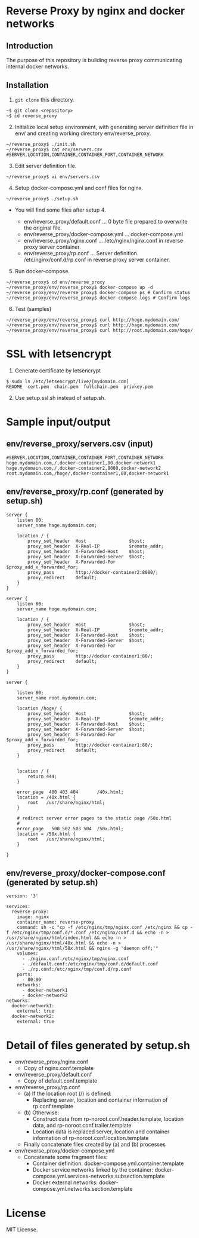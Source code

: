 # Reverse Proxy by nginx and docker networks

## Introduction

The purpose of this repository is building reverse proxy communicating internal docker networks.

## Installation

1. `git clone` this directory.

```
~$ git clone <repository>
~$ cd reverse_proxy
```

2. Initialize local setup environment, with generating server definition file in env/ and creating working directory env/reverse_proxy.

```
~/reverse_proxy$ ./init.sh
~/reverse_proxy$ cat env/servers.csv
#SERVER,LOCATION,CONTAINER,CONTAINER_PORT,CONTAINER_NETWORK
```
3. Edit server definition file.

```
~/reverse_proxy$ vi env/servers.csv
```

4. Setup docker-compose.yml and conf files for nginx.

```
~/reverse_proxy$ ./setup.sh
```

- You will find some files after setup 4.

    - env/reverse_proxy/default.conf ... 0 byte file prepared to overwrite the original file.
    - env/reverse_proxy/docker-compose.yml ... docker-compose.yml
    - env/reverse_proxy/nginx.conf ... /etc/nginx/nginx.conf in reverse proxy server container.
    - env/reverse_proxy/rp.conf ... Server definition. /etc/nginx/conf.d/rp.conf in reverse proxy server container.

5. Run docker-compose.

```
~/reverse_proxy$ cd env/reverse_proxy
~/reverse_proxy/env/reverse_proxy$ docker-compose up -d
~/reverse_proxy/env/reverse_proxy$ docker-compose ps # Confirm status
~/reverse_proxy/env/reverse_proxy$ docker-compose logs # Confirm logs
```
6. Test (samples)

```
~/reverse_proxy/env/reverse_proxy$ curl http://hoge.mydomain.com/
~/reverse_proxy/env/reverse_proxy$ curl http://hage.mydomain.com/
~/reverse_proxy/env/reverse_proxy$ curl http://root.mydomain.com/hoge/
```

# SSL with letsencrypt

1. Generate certificate by letsencrypt

```
$ sudo ls /etc/letsencrypt/live/[mydomain.com]
README  cert.pem  chain.pem  fullchain.pem  privkey.pem
```

2. Use setup.ssl.sh instead of setup.sh.


# Sample input/output

## env/reverse_proxy/servers.csv (input)

```
#SERVER,LOCATION,CONTAINER,CONTAINER_PORT,CONTAINER_NETWORK
hoge.mydomain.com,/,docker-container1,80,docker-network1
hage.mydomain.com,/,docker-container2,8080,docker-network2
root.mydomain.com,/hoge/,docker-container1,80,docker-network1
```

## env/reverse_proxy/rp.conf (generated by setup.sh)

```
server {
    listen 80;
    server_name hage.mydomain.com;

    location / {
        proxy_set_header  Host                $host;
        proxy_set_header  X-Real-IP           $remote_addr;
        proxy_set_header  X-Forwarded-Host    $host;
        proxy_set_header  X-Forwarded-Server  $host;
        proxy_set_header  X-Forwarded-For     $proxy_add_x_forwarded_for;
        proxy_pass        http://docker-container2:8080/;
        proxy_redirect    default;
    }
}

server {
    listen 80;
    server_name hoge.mydomain.com;

    location / {
        proxy_set_header  Host                $host;
        proxy_set_header  X-Real-IP           $remote_addr;
        proxy_set_header  X-Forwarded-Host    $host;
        proxy_set_header  X-Forwarded-Server  $host;
        proxy_set_header  X-Forwarded-For     $proxy_add_x_forwarded_for;
        proxy_pass        http://docker-container1:80/;
        proxy_redirect    default;
    }
}

server {

    listen 80;
    server_name root.mydomain.com;

    location /hoge/ {
        proxy_set_header  Host                $host;
        proxy_set_header  X-Real-IP           $remote_addr;
        proxy_set_header  X-Forwarded-Host    $host;
        proxy_set_header  X-Forwarded-Server  $host;
        proxy_set_header  X-Forwarded-For     $proxy_add_x_forwarded_for;
        proxy_pass        http://docker-container1:80/;
        proxy_redirect    default;
    }


    location / {
        return 444; 
    }

    error_page  400 403 404       /40x.html;
    location = /40x.html {
        root   /usr/share/nginx/html;
    }

    # redirect server error pages to the static page /50x.html
    #
    error_page   500 502 503 504  /50x.html;
    location = /50x.html {
        root   /usr/share/nginx/html;
    }

}

```

## env/reverse_proxy/docker-compose.conf (generated by setup.sh)

```
version: '3'

services:
  reverse-proxy:
    image: nginx
    container_name: reverse-proxy
    command: sh -c "cp -f /etc/nginx/tmp/nginx.conf /etc/nginx && cp -f /etc/nginx/tmp/conf.d/*.conf /etc/nginx/conf.d && echo -n > /usr/share/nginx/html/index.html && echo -n > /usr/share/nginx/html/40x.html && echo -n > /usr/share/nginx/html/50x.html && nginx -g 'daemon off;'"
    volumes:
      - ./nginx.conf:/etc/nginx/tmp/nginx.conf
      - ./default.conf:/etc/nginx/tmp/conf.d/default.conf
      - ./rp.conf:/etc/nginx/tmp/conf.d/rp.conf
    ports:
      - 80:80
    networks:
      - docker-network1
      - docker-network2
networks:
  docker-network1:
    external: true
  docker-network2:
    external: true
```

# Detail of files generated by setup.sh

- env/reverse_proxy/nginx.conf
  - Copy of nginx.conf.template
- env/reverse_proxy/default.conf
  - Copy of default.conf.template
- env/reverse_proxy/rp.conf
  - (a) If the location root (/) is defined:
    - Replacing server, location and container information of rp.conf.template
  - (b) Otherwise:
    - Construct data from rp-noroot.conf.header.template, location data, and rp-noroot.conf.trailer.template
    - Location data is replaced server, location and container information of rp-noroot.conf.location.template
  - Finally concatenate files created by (a) and (b) processes
- env/reverse_proxy/docker-compose.yml
  - Concatenate some fragment files:
    - Container definition: docker-compose.yml.container.template
    - Docker service networks linked by the container: docker-compose.yml.services-networks.subsection.template
    - Docker external networks: docker-compose.yml.networks.section.template

# License

MIT License.
